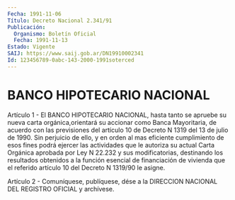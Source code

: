 ```yaml
---
Fecha: 1991-11-06
Título: Decreto Nacional 2.341/91
Publicación:
  Organismo: Boletín Oficial
  Fecha: 1991-11-13
Estado: Vigente
SAIJ: https://www.saij.gob.ar/DN19910002341
Id: 123456789-0abc-143-2000-1991soterced
---
```

# BANCO HIPOTECARIO NACIONAL

<a id="1"></a>
Artículo  1  -  El  BANCO HIPOTECARIO NACIONAL, hasta tanto se apruebe su nueva carta orgánica,orientará  su  accionar  como Banca Mayoritaria,  de  acuerdo  con  las previsiones del artículo 10  de Decreto N 1319 del 13 de julio de  1990.  Sin  perjuicio de ello, y en orden al mas eficiente cumplimiento de esos fines  podrá ejercer las  actividades que le autoriza su actual Carta Orgánica  aprobada por Ley  N  22.232  y sus modificatorias, destinando los resultados obtenidos a la función  esencial de financiación de vivienda que el referido artículo 10 del Decreto N 1319/90 le asigne.

<a id="2"></a>
Artículo  2  -  Comuníquese,  publíquese,  dése a la DIRECCION NACIONAL DEL REGISTRO OFICIAL y archívese.